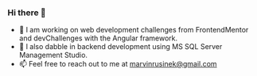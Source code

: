 ### Hi there 👋

- 🌱 I am working on web development challenges from FrontendMentor and devChallenges with the Angular framework.
- 🔭 I also dabble in backend development using MS SQL Server Management Studio.
- 📫 Feel free to reach out to me at marvinrusinek@gmail.com
